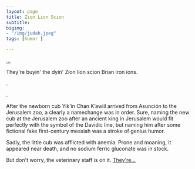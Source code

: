 ```yaml
---
layout: page
title: Zion Lion Scion
subtitle: 
bigimg: 
- "/img/judah.jpeg"
tags: [humor ]

---
```


[...](/zoo3)

They're buyin' the dyin' Zion lion scion Brian iron ions.

.

.

After the newborn cub Yikʼin Chan Kʼawiil  arrived from Asunción to the Jerusalem zoo\, a clearly a namechange was in order. Sure, naming the new cub at the Jerusalem zoo after an ancient king in Jerusalem would fit perfectly with the symbol of the Davidic line, but  naming him after some fictional fake first-century messiah was a stroke of genius humor.

Sadly, the little cub was afflicted with anemia. Prone and moaning, it appeared near death, and no sodium ferric gluconate was in stock.

But don't worry, the veterinary staff is on it.  [They're...](/zoo5)

